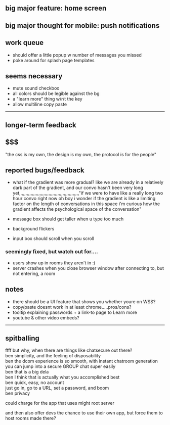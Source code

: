 ## big major feature: home screen

## big major thought for mobile: push notifications

## work queue
- should offer a little popup w number of messages you missed
- poke around for splash page templates

## seems necessary
- mute sound checkbox
- all colors should be legible against the bg
- a "learn more" thing w/r/t the key
- allow multiline copy paste

--- 
## longer-term feedback 

## $$$

"the css is my own, the design is my own, the protocol is for the people"

## reported bugs/feedback
- what if the gradient was more gradual? like we are already in a relatively dark part of the gradient, and our convo hasn't been very long yet,,,,,,,,,,,,,,,,,,,,,,,,,,,,,,,,,,,,,,,,,,,,,,,"if we were to have like a really long two hour convo right now
oh boy
i wonder if the gradient is like a limiting factor on the length of conversations in this space
i'm curious how the gradient affects the psychological space of the conversation"

- message box should get taller when u type too much
- background flickers
- input box should scroll when you scroll

### seemingly fixed, but watch out for....
- users show up in rooms they aren't in :(
- server crashes when you close browser window after connecting to, but not entering, a room

## notes
- there should be a UI feature that shows you whether youre on WSS?
- copy/paste doesnt work in at least chrome.....pros/cons?
- tooltip explaining passwords + a link-to page to Learn more
- youtube & other video embeds?


-----
## spitballing

ffff	but why, when there are things like chatsecure out there?  
ben	simplicity, and the feeling of disposability  
ben	the dcom experience is so smooth, with instant chatroom generation  
you can jump into a secure GROUP chat super easily  
ben	that is a big dela  
ben	I think that is actually what you accomplished best  
ben	quick, easy, no account   
just go in, go to a URL, set a password, and boom  
ben	privacy  


could charge for the app that uses might root server

and then also offer devs the chance to use their own app, but force them to host rooms made there?
